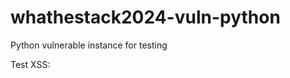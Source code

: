 # whathestack2024-vuln-python
Python vulnerable instance for testing

Test XSS:
<script>alert('XSS');</script>
